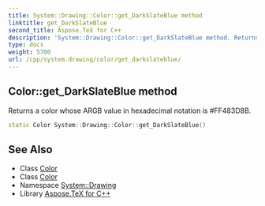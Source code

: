 ```yaml
---
title: System::Drawing::Color::get_DarkSlateBlue method
linktitle: get_DarkSlateBlue
second_title: Aspose.TeX for C++
description: 'System::Drawing::Color::get_DarkSlateBlue method. Returns a color whose ARGB value in hexadecimal notation is #FF483D8B in C++.'
type: docs
weight: 5700
url: /cpp/system.drawing/color/get_darkslateblue/
---
```

## Color::get_DarkSlateBlue method


Returns a color whose ARGB value in hexadecimal notation is #FF483D8B.

```cpp
static Color System::Drawing::Color::get_DarkSlateBlue()
```

## See Also

* Class [Color](../)
* Class [Color](../)
* Namespace [System::Drawing](../../)
* Library [Aspose.TeX for C++](../../../)
